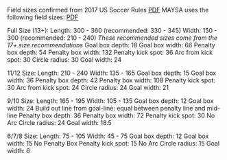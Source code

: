 Field sizes confirmed from 2017 US Soccer Rules
[PDF](https://www.usyouthsoccer.org/assets/1/6/pdi_february_2017.pdf)
MAYSA uses the following field sizes:
[PDF](https://cdn1.sportngin.com/attachments/document/cf91-2472169/Field_Dimensions_Reference_Sheet.pdf)

Full Size (13+):
Length: 300 - 360 (recommended: 330 - 345)
Width: 150 - 300 (recommended: 210 - 240)
_These recommended sizes come from the 17+ size recommendations_
Goal box depth: 18
Goal box width: 66
Penalty box depth: 54
Penalty box width: 132
Penalty kick spot: 36
Arc from kick spot: 30
Circle radius: 30
Goal width: 24

11/12 Size:
Length: 210 - 240
Width: 135 - 165
Goal box depth: 15
Goal box width: 36
Penalty box depth: 42
Penalty box width: 108
Penalty kick spot: 30
Arc from kick spot: 24
Circle radius: 24
Goal width: 21

9/10 Size:
Length: 165 - 195
Width: 105 - 135
Goal box depth: 12
Goal box width: 24
Build out line from goal-line: equal between penalty line and mid-line
Penalty box depth: 36
Penalty box width: 72
Penalty kick spot: 30
No Arc
Circle radius: 24
Goal width: 18.5

6/7/8 Size:
Length: 75 - 105
Width: 45 - 75
Goal box depth: 12
Goal box width: 15
No Penalty Box
Penalty kick spot: 15
No Arc
Circle radius: 15
Goal width: 6
